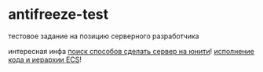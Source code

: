 # antifreeze-test

тестовое задание на позицию серверного разработчика 

интересная инфа
[поиск способов сделать сервер на юнити](https://github.com/devmule/lite-notebook)!
[исполнение кода и иерархии ECS](https://docs.unity3d.com/2019.1/Documentation/Manual/BuildSettings.html)!